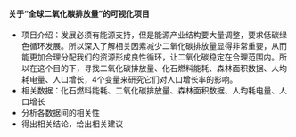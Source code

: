 #### 关于“全球二氧化碳排放量”的可视化项目
- 项目介绍：发展必须有能源支持，但是能源产业结构要大量调整，要求低碳绿色循环发展。所以深入了解相关因素减少二氧化碳排放量显得非常重要，从而能更加合理分配我们的资源形成良性循环，让二氧化碳稳定在合理范围内。所以在这个目的下，寻找二氧化碳排放量、化石燃料能耗、森林面积数据、人均耗电量、人口增长，4个变量来研究它们对人口增长率的影响。
- 相关数据：化石燃料能耗、二氧化碳排放量、森林面积数据、人均耗电量、人口增长
- 分析各数据间的相关性
- 得出相关结论，给出相关建议

